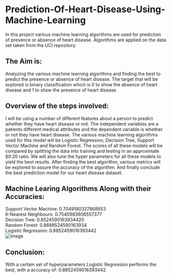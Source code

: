 # Prediction-Of-Heart-Disease-Using-Machine-Learning
In this project various machine learning algorithms are used for prediction of presence or absence of heart disease. Algorithms are applied on the data set taken from the UCI repository.
## The Aim is:
Analyzing the various machine learning algorithms and finding the best to predict the presence or absence of heart disease. The target that will be explored is binary classification which is 0 to show the absence of heart disease and 1 to show the presence of heart disease.
## Overview of the steps involved:
I will be using a number of different features about a person to predict whether they have heart disease or not. The independent variables are a patients different medical attributes and the dependent variable is whether or not they have heart disease. The various machine learning algorithms used for this model will be Logistic Regression, Decision Tree, Support Vector Machine and Random Forest. The scores of all these models will be compared by splitting the data into training and testing in an approximate 80:20 ratio. We will also tune the hyper parameters for all these models to yield the best results. After finding the best algorithm, various metrics will be explored to assure the accuracy of the algorithm. And finally conclude the best prediction model for our heart disease dataset.
## Machine Learing Algorithms Along with their Accuracies:
Support Vector Machine: 0.7049180327868853<br>
K-Nearest Neighbours:   0.7540983606557377<br>
Decision Tree:          0.8524590163934420<br>
Random Forest:          0.8688524590163934<br>
Logistic Regression:    0.8852459016393442<br>
![image](https://user-images.githubusercontent.com/86741118/124260154-f9361280-db4c-11eb-848f-93ef5a475b56.png)
## Conclusion:
With a certain set of hyperparameters Logistic Regression performs the best, with a accuracy of: 0.8852459016393442.
